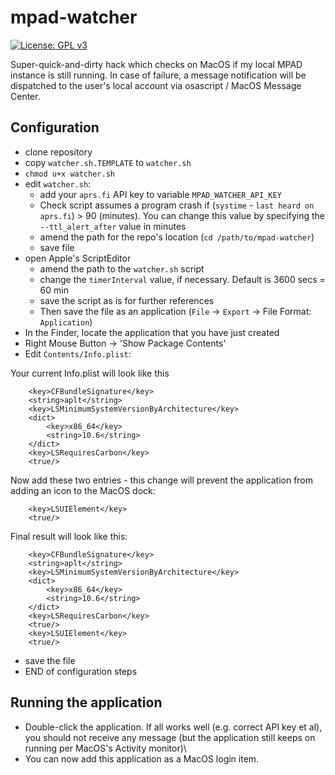 # mpad-watcher

[![License: GPL v3](https://img.shields.io/badge/License-GPLv3-blue.svg)](https://www.gnu.org/licenses/gpl-3.0)

Super-quick-and-dirty hack which checks on MacOS if my local MPAD instance is still running. In case of failure, a message notification will be dispatched to the user's local account via osascript / MacOS Message Center.

## Configuration
- clone repository
- copy `watcher.sh.TEMPLATE` to `watcher.sh`
- `chmod u+x watcher.sh`
- edit `watcher.sh`:
  - add your `aprs.fi` API key to variable `MPAD_WATCHER_API_KEY`
  - Check script assumes a program crash if (`systime` - `last heard on aprs.fi`) > 90 (minutes). You can change this value by specifying the `--ttl_alert_after` value in minutes
  - amend the path for the repo's location (`cd /path/to/mpad-watcher`)
  - save file
- open Apple's ScriptEditor
  - amend the path to the `watcher.sh` script
  - change the `timerInterval` value, if necessary. Default is 3600 secs = 60 min
  - save the script as is for further references
  - Then save the file as an application (`File` -> `Export` -> File Format: `Application`)
- In the Finder, locate the application that you have just created
- Right Mouse Button -> 'Show Package Contents'
- Edit `Contents/Info.plist`:

Your current Info.plist will look like this
```
	<key>CFBundleSignature</key>
	<string>aplt</string>
	<key>LSMinimumSystemVersionByArchitecture</key>
	<dict>
		<key>x86_64</key>
		<string>10.6</string>
	</dict>
	<key>LSRequiresCarbon</key>
	<true/>
```

Now add these two entries - this change will prevent the application from adding an icon to the MacOS dock: 

```
	<key>LSUIElement</key>
	<true/>
```

Final result will look like this:

```
	<key>CFBundleSignature</key>
	<string>aplt</string>
	<key>LSMinimumSystemVersionByArchitecture</key>
	<dict>
		<key>x86_64</key>
		<string>10.6</string>
	</dict>
	<key>LSRequiresCarbon</key>
	<true/>
	<key>LSUIElement</key>
	<true/>
```
- save the file
- END of configuration steps

## Running the application

- Double-click the application. If all works well (e.g. correct API key et al), you should not receive any message (but the application still keeps on running per MacOS's Activity monitor)\
- You can now add this application as a MacOS login item.
